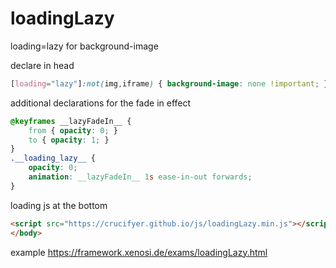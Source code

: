 # loadingLazy
loading=lazy for background-image

declare in head
```css
[loading="lazy"]:not(img,iframe) { background-image: none !important; }
```
additional declarations for the fade in effect
```css
@keyframes __lazyFadeIn__ {
    from { opacity: 0; }
    to { opacity: 1; }
}
.__loading_lazy__ {
    opacity: 0;
    animation: __lazyFadeIn__ 1s ease-in-out forwards;
}
```

loading js at the bottom
```html
<script src="https://crucifyer.github.io/js/loadingLazy.min.js"></script>
</body>
```

example https://framework.xenosi.de/exams/loadingLazy.html